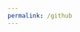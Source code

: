 ```yaml
---
permalink: /github
---
```


<script>window.location.replace('https://github.com/gabireze');</script>